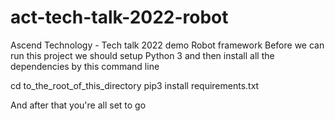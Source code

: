 # act-tech-talk-2022-robot
Ascend Technology - Tech talk 2022 demo Robot framework
Before we can run this project we should setup Python 3 and then install all the dependencies by this command line

cd to_the_root_of_this_directory
pip3 install requirements.txt

And after that you're all set to go
